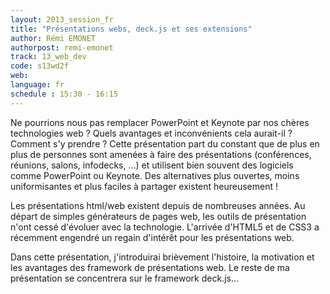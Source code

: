 ```yaml
---
layout: 2013_session_fr
title: "Présentations webs, deck.js et ses extensions"
author: Rémi EMONET
authorpost: remi-emonet
track: 13_web_dev
code: s13wd2f
web:
language: fr
schedule : 15:30 - 16:15
---
```


Ne pourrions nous pas remplacer PowerPoint et Keynote par nos chères technologies web ? Quels avantages et inconvénients cela aurait-il ? Comment s'y prendre ? Cette présentation part du constant que de plus en plus de personnes sont amenées à faire des présentations (conférences, réunions, salons, infodecks, …) et utilisent bien souvent des logiciels comme PowerPoint ou Keynote. Des alternatives plus ouvertes, moins uniformisantes et plus faciles à partager existent heureusement !

Les présentations html/web existent depuis de nombreuses années. Au départ de simples générateurs de pages web, les outils de présentation n'ont cessé d'évoluer avec la technologie. L'arrivée d'HTML5 et de CSS3 a récemment engendré un regain d'intérêt pour les présentations web.

Dans cette présentation, j'introduirai brièvement l'histoire, la motivation et les avantages des framework de présentations web. Le reste de ma présentation se concentrera sur le framework deck.js...
